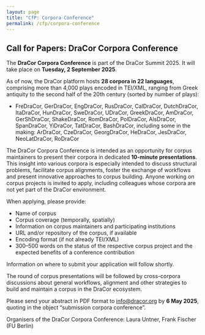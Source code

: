 ```yaml
---
layout: page
title: "CfP: Corpora Conference" 
permalink: /cfp/corpora-conference
---
```


## Call for Papers: DraCor Corpora Conference

The **DraCor Corpora Conference** is part of the DraCor Summit 2025. It will take place on **Tuesday, 2 September 2025**.

As of now, the DraCor platform hosts **28 corpora in 22 languages**, comprising more than 4,000 plays encoded in TEI/XML, ranging from Greek antiquity to the second half of the 20th century (sorted by number of plays):

* FreDraCor, GerDraCor, EngDraCor, RusDraCor, CalDraCor, DutchDraCor, ItaDraCor, HunDraCor, SweDraCor, UDraCor, GreekDraCor, AmDraCor, GerShDraCor, ShakeDraCor, RomDraCor, PolDraCor, AlsDraCor, SpanDraCor, YiDraCor, TatDraCor, BashDraCor, including some in the making: ArDraCor, CzeDraCor, GeorgDraCor, HeDraCor, JesDraCor, NeoLatDraCor, RoDraCor

The DraCor Corpora Conference is intended as an opportunity for corpus maintainers to present their corpora in dedicated **10-minute presentations**. This insight into various corpora is especially intended to discuss structural problems, facilitate corpus alignments, foster the exchange of workflows and present innovative approaches to corpus building. Anyone working on corpus projects is invited to apply, including colleagues whose corpora are not yet part of the DraCor environment.

When applying, please provide:

* Name of corpus
* Corpus coverage (temporally, spatially)
* Information on corpus maintainers and participating institutions
* URL and/or repository of the corpus, if available
* Encoding format (if not already TEI/XML)
* 300–500 words on the status of the respective corpus project and the expected benefits of a conference contribution

Information on where to submit your application will follow shortly.

The round of corpus presentations will be followed by cross-corpora discussions about general workflows, alignment and other strategies to build and maintain a corpus in the DraCor ecosystem.

Please send your abstract in PDF format to [info@dracor.org](mailto:info@dracor.org) by **6 May 2025**, quoting in the object “submission corpora conference”.

Organisers of the DraCor Corpora Conference: Laura Untner, Frank Fischer (FU Berlin)